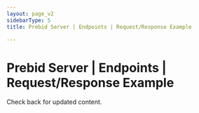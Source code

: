 ```yaml
---
layout: page_v2
sidebarType: 5
title: Prebid Server | Endpoints | Request/Response Example

---
```


# Prebid Server | Endpoints | Request/Response Example

Check back for updated content.
